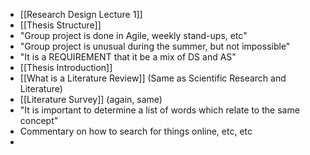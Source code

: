 * [[Research Design Lecture 1]]
* [[Thesis Structure]]
* "Group project is done in Agile, weekly stand-ups, etc"
* "Group project is unusual during the summer, but not impossible"
* "It is a REQUIREMENT that it be a mix of DS and AS"
* [[Thesis Introduction]]
* [[What is a Literature Review]] (Same as Scientific Research and Literature)
* [[Literature Survey]] (again, same)
* "It is important to determine a list of words which relate to the same concept"
* Commentary on how to search for things online, etc, etc
* 